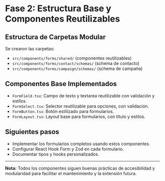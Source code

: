 # Fase 2: Estructura Base y Componentes Reutilizables

## Estructura de Carpetas Modular

Se crearon las carpetas:
- `src/components/forms/shared/` (componentes reutilizables)
- `src/components/forms/contact/schemas/` (schema de contacto)
- `src/components/forms/campaign/schemas/` (schema de campaña)

## Componentes Base Implementados
- `FormField.tsx`: Campo de texto y textarea reutilizable con validación y estilos.
- `FormSelect.tsx`: Selector reutilizable para opciones, con validación.
- `FormButton.tsx`: Botón estilizado para formularios.
- `FormLayout.tsx`: Layout base para formularios, con título y estilos.

## Siguientes pasos
- Implementar los formularios completos usando estos componentes.
- Configurar React Hook Form y Zod en cada formulario.
- Documentar tipos y hooks personalizados.

---

**Nota:** Todos los componentes siguen buenas prácticas de accesibilidad y modularidad para facilitar el mantenimiento y la extensión futura.
